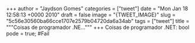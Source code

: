 
+++
author = "Jaydson Gomes"
categories = ["tweet"]
date = "Mon Jan 18 12:58:13 +0000 2010"
draft = false
image = "{TWEET_IMAGE}"
slug = "5c56e30560ba66cce1707e2579b04720da6a34ab"
tags = ["tweet"]
title = """Coisas de programador .NE..."""
+++
Coisas de programador .NET: bool pode = true; #Fail
